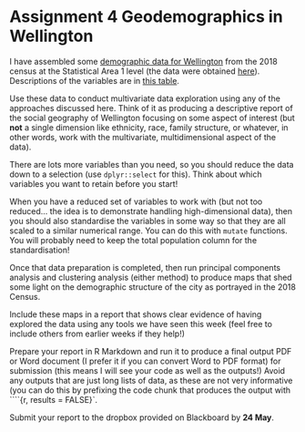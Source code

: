 # Assignment 4 Geodemographics in Wellington
I have assembled some [demographic data for Wellington](welly.gpkg) from the 2018 census at the Statistical Area 1 level (the data were obtained [here](https://datafinder.stats.govt.nz/layer/104612-2018-census-individual-part-1-total-new-zealand-by-statistical-area-1/)). Descriptions of the variables are in [this table](sa1-2018-census-individual-part-1-total-nz-lookup-table.csv). 

Use these data to conduct multivariate data exploration using any of the approaches discussed here. Think of it as producing a descriptive report of the social geography of Wellington focusing on some aspect of interest (but **not** a single dimension like ethnicity, race, family structure, or whatever, in other words, work with the multivariate, multidimensional aspect of the data). 

There are lots more variables than you need, so you should reduce the data down to a selection (use `dplyr::select` for this). Think about which variables you want to retain before you start! 

When you have a reduced set of variables to work with (but not too reduced... the idea is to demonstrate handling high-dimensional data), then you should also standardise the variables in some way so that they are all scaled to a similar numerical range. You can do this with `mutate` functions. You will probably need to keep the total population column for the standardisation!

Once that data preparation is completed, then run principal components analysis and clustering analysis (either method) to produce maps that shed some light on the demographic structure of the city as portrayed in the 2018 Census. 

Include these maps in a report that shows clear evidence of having explored the data using any tools we have seen this week (feel free to include others from earlier weeks if they help!)

Prepare your report in R Markdown and run it to produce a final output PDF or Word document (I prefer it if you can convert Word to PDF format) for submission (this means I will see your code as well as the outputs!) Avoid any outputs that are just long lists of data, as these are not very informative (you can do this by prefixing the code chunk that produces the output with ````{r, results = FALSE}`.

Submit your report to the dropbox provided on Blackboard by **24 May**.
